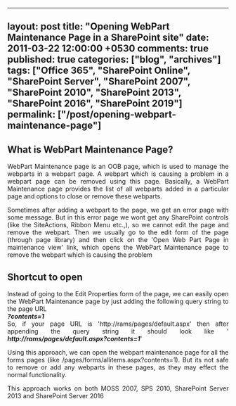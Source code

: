 ---
layout: post
title: "Opening WebPart Maintenance Page in a SharePoint site"
date: 2011-03-22 12:00:00 +0530
comments: true
published: true
categories: ["blog", "archives"]
tags: ["Office 365", "SharePoint Online", "SharePoint Server", "SharePoint 2007", "SharePoint 2010", "SharePoint 2013", "SharePoint 2016", "SharePoint 2019"]
permalink: ["/post/opening-webpart-maintenance-page"]
  ---
<!-- more -->
<h2>What is WebPart Maintenance Page?</h2>
<p style="text-align: justify;">WebPart Maintenance page is an OOB page, which is used to manage the webparts in a webpart page. A webpart which is causing a problem in a webpart page can be removed using this page. Basically, a WebPart Maintenance page provides the list of all webparts added in a particular page and options to close or remove these webparts.</p>
<p style="text-align: justify;">Sometimes after adding a webpart to the page, we get an error page with some message. But in this error page we wont get any SharePoint controls (like the SiteActions, Ribbon Menu etc.,), so we cannot edit the page and remove the webpart. Then we usually go to the edit form of the page (through page library) and then click on the 'Open Web Part Page in maintenance view' link, which opens the WebPart Maintenance page to remove the webpart which is causing the problem</p>
<h2>Shortcut to open</h2>
<p style="text-align: justify;">Instead of going to the Edit Properties form of the page, we can easily open the WebPart Maintenance page by just adding the following query string to the page URL<br /> <em><strong>?contents=1</strong></em><br /> So, if your page URL is 'http://rams/pages/default.aspx' then after appending the query string it should look like ' <em><strong>http://rams/pages/default.aspx?contents=1</strong></em>'</p>
<p style="text-align: justify;">Using this approach, we can open the webpart maintenance page for all the forms pages (like /pages/forms/allitems.aspx?contents=1). But its not safe to remove or add any webparts in these pages, as they may effect the normal functionality.</p>
<p style="text-align: justify;">This approach works on both MOSS 2007, SPS 2010, SharePoint Server 2013 and SharePoint Server 2016</p>
